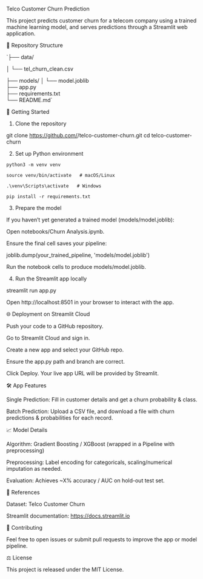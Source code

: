 Telco Customer Churn Prediction

This project predicts customer churn for a telecom company using a trained machine learning model, and serves predictions through a Streamlit web application.

📂 Repository Structure

`├── data/

 │   └── tel_churn_clean.csv
 
 ├── models/
 │   └── model.joblib            
 ├── app.py                       
 ├── requirements.txt             
 └── README.md`                 

🚀 Getting Started

1. Clone the repository

git clone https://github.com/<your-username>/telco-customer-churn.git
cd telco-customer-churn

2. Set up Python environment

`python3 -m venv venv`

`source venv/bin/activate   # macOS/Linux`

`.\venv\Scripts\activate   # Windows`

`pip install -r requirements.txt`

3. Prepare the model

If you haven’t yet generated a trained model (models/model.joblib):

Open notebooks/Churn Analysis.ipynb.

Ensure the final cell saves your pipeline:

joblib.dump(your_trained_pipeline, 'models/model.joblib')

Run the notebook cells to produce models/model.joblib.

4. Run the Streamlit app locally

streamlit run app.py

Open http://localhost:8501 in your browser to interact with the app.

🌐 Deployment on Streamlit Cloud

Push your code to a GitHub repository.

Go to Streamlit Cloud and sign in.

Create a new app and select your GitHub repo.

Ensure the app.py path and branch are correct.

Click Deploy. Your live app URL will be provided by Streamlit.

🛠️ App Features

Single Prediction: Fill in customer details and get a churn probability & class.

Batch Prediction: Upload a CSV file, and download a file with churn predictions & probabilities for each record.

📈 Model Details

Algorithm: Gradient Boosting / XGBoost (wrapped in a Pipeline with preprocessing)

Preprocessing: Label encoding for categoricals, scaling/numerical imputation as needed.

Evaluation: Achieves ~X% accuracy / AUC on hold-out test set.

📄 References

Dataset: Telco Customer Churn

Streamlit documentation: https://docs.streamlit.io

🤝 Contributing

Feel free to open issues or submit pull requests to improve the app or model pipeline.

⚖️ License

This project is released under the MIT License.

